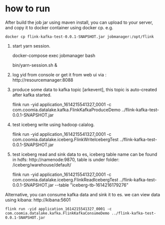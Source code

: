 # how to run

After build the job jar using maven install, you can upload to your server, and copy it to docker container using docker cp. e.g.
	
	docker cp flink-kafka-test-0.0.1-SNAPSHOT.jar jobmanager:/opt/flink
		
1. start yarn session.
	
	docker-compose exec jobmanager bash
	
	bin/yarn-session.sh &
	
2. log yid from console or get it from web ui via : http://resourcemanager:8088

3. produce some data to kafka topic [arkevent], this topic is auto-created after kafka started.

	flink run -yid application_1614215541327_0001 -c  com.coomia.datalake.kafka.FlinkKafkaProduceDemo ../flink-kafka-test-0.0.1-SNAPSHOT.jar

4. test iceberg write using hadoop calalog.
	
	flink run -yid application_1614215541327_0001 -c  com.coomia.datalake.iceberg.FlinkWriteIcebergTest ../flink-kafka-test-0.0.1-SNAPSHOT.jar

5. test iceberg read and sink data to es, iceberg table name can be found in hdfs: http://namenode:9870, table is under folder: /iceberg/warehouse/default/
	
	flink run -yid application_1614215541327_0001 -c  com.coomia.datalake.iceberg.FlinkReadIcebergTest  ../flink-kafka-test-0.0.1-SNAPSHOT.jar  --table "iceberg-tb-1614216179276" 

Alternative, you can consume kafka data and sink it to es. we can view data using kibana: http://kibana:5601 

	flink run -yid application_1614215541327_0001 -c  com.coomia.datalake.kafka.FlinkKafkaConsumeDemo ../flink-kafka-test-0.0.1-SNAPSHOT.jar

	